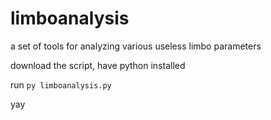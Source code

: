 # limboanalysis
a set of tools for analyzing various useless limbo parameters


download the script, have python installed 

run `py limboanalysis.py`

yay
